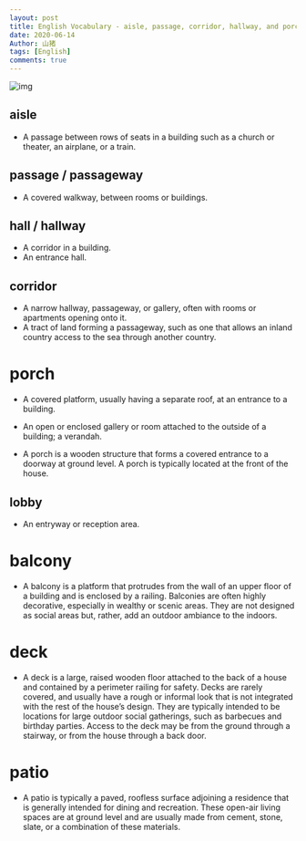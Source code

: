```yaml
---
layout: post
title: English Vocabulary - aisle, passage, corridor, hallway, and porch
date: 2020-06-14
Author: 山猪
tags: [English]
comments: true
---
```

![img](https://preview.free3d.com/img/2019/03/2206078282665821244/erok78hd-900.jpg)

<!-- more -->

## aisle
- A passage between rows of seats in a building such as a church or theater, an airplane, or a train.

## passage / passageway
- A covered walkway, between rooms or buildings.

## hall / hallway
- A corridor in a building.
- An entrance hall.

## corridor
- A narrow hallway, passageway, or gallery, often with rooms or apartments opening onto it.
- A tract of land forming a passageway, such as one that allows an inland country access to the sea through another country.

# porch
- A covered platform, usually having a separate roof, at an entrance to a building.
- An open or enclosed gallery or room attached to the outside of a building; a verandah.

- A porch is a wooden structure that forms a covered entrance to a doorway at ground level.  A porch is typically located at the front of the house.

## lobby
- An entryway or reception area.

# balcony
- A balcony is a platform that protrudes from the wall of an upper floor of a building and is enclosed by a railing. Balconies are often highly decorative, especially in wealthy or scenic areas. They are not designed as social areas but, rather, add an outdoor ambiance to the indoors.

# deck
- A deck is a large, raised wooden floor attached to the back of a house and contained by a perimeter railing for safety. Decks are rarely covered, and usually have a rough or informal look that is not integrated with the rest of the house’s design. They are typically intended to be locations for large outdoor social gatherings, such as barbecues and birthday parties. Access to the deck may be from the ground through a stairway, or from the house through a back door.

# patio
- A patio is typically a paved, roofless surface adjoining a residence that is generally intended for dining and recreation. These open-air living spaces are at ground level and are usually made from cement, stone, slate, or a combination of these materials.